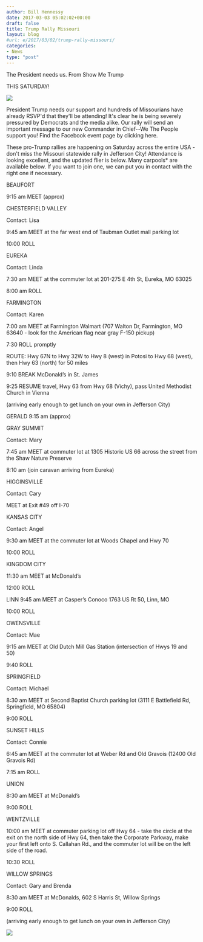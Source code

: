 ```yaml
---
author: Bill Hennessy
date: 2017-03-03 05:02:02+00:00
draft: false
title: Trump Rally Missouri
layout: blog
#url: e/2017/03/02/trump-rally-missouri/
categories:
- News
type: "post"
---
```


The President needs us. From Show Me Trump

THIS SATURDAY!

[![](https://hennessysview.com/wp-content/uploads/2017/03/img_0101.jpg)
](https://hennessysview.com/wp-content/uploads/2017/03/img_0101.jpg)

President Trump needs our support and hundreds of Missourians have already RSVP'd that they'll be attending! It's clear he is being severely pressured by Democrats and the media alike. Our rally will send an important message to our new Commander in Chief--We The People support you! Find the Facebook event page by clicking here.

These pro-Trump rallies are happening on Saturday across the entire USA - don't miss the Missouri statewide rally in Jefferson City! Attendance is looking excellent, and the updated flier is below. Many carpools* are available below. If you want to join one, we can put you in contact with the right one if necessary.

BEAUFORT

9:15 am MEET (approx)

CHESTERFIELD VALLEY

Contact: Lisa

9:45 am MEET at the far west end of Taubman Outlet mall parking lot

10:00 ROLL

EUREKA

Contact: Linda

7:30 am MEET at the commuter lot at 201-275 E 4th St, Eureka, MO 63025

8:00 am ROLL

FARMINGTON

Contact: Karen

7:00 am MEET at Farmington Walmart (707 Walton Dr, Farmington, MO 63640 - look for the American flag near gray F-150 pickup)

7:30 ROLL promptly

ROUTE: Hwy 67N to Hwy 32W to Hwy 8 (west) in Potosi to Hwy 68 (west), then Hwy 63 (north) for 50 miles

9:10 BREAK McDonald’s in St. James

9:25 RESUME travel, Hwy 63 from Hwy 68 (Vichy), pass United Methodist Church in Vienna

(arriving early enough to get lunch on your own in Jefferson City)

GERALD
9:15 am (approx)

GRAY SUMMIT

Contact: Mary

7:45 am MEET at commuter lot at 1305 Historic US 66 across the street from the Shaw Nature Preserve

8:10 am (join caravan arriving from Eureka)

HIGGINSVILLE

Contact: Cary

MEET at Exit #49 off I-70

KANSAS CITY

Contact: Angel

9:30 am MEET at the commuter lot at Woods Chapel and Hwy 70

10:00 ROLL

KINGDOM CITY

11:30 am MEET at McDonald’s

12:00 ROLL

LINN
9:45 am MEET at Casper’s Conoco 1763 US Rt 50, Linn, MO

10:00 ROLL

OWENSVILLE

Contact: Mae

9:15 am MEET at Old Dutch Mill Gas Station (intersection of Hwys 19 and 50)

9:40 ROLL

SPRINGFIELD

Contact: Michael

8:30 am MEET at Second Baptist Church parking lot (3111 E Battlefield Rd, Springfield, MO 65804)

9:00 ROLL

SUNSET HILLS

Contact: Connie

6:45 am MEET at the commuter lot at Weber Rd and Old Gravois (12400 Old Gravois Rd)

7:15 am ROLL

UNION

8:30 am MEET at McDonald’s

9:00 ROLL

WENTZVILLE

10:00 am MEET at commuter parking lot off Hwy 64 - take the circle at the exit on the north side of Hwy 64, then take the Corporate Parkway, make your first left onto S. Callahan Rd., and the commuter lot will be on the left side of the road.

10:30 ROLL

WILLOW SPRINGS

Contact: Gary and Brenda

8:30 am MEET at McDonalds, 602 S Harris St, Willow Springs

9:00 ROLL

(arriving early enough to get lunch on your own in Jefferson City)

[![](https://hennessysview.com/wp-content/uploads/2017/03/img_0100.jpg)
](https://hennessysview.com/wp-content/uploads/2017/03/img_0100.jpg)
